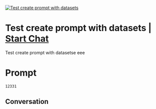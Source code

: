 
[![Test create prompt with datasets](https://flow-prompt-covers.s3.us-west-1.amazonaws.com/icon/Abstract/i2.png)](https://gptcall.net/chat.html?data=%7B%22contact%22%3A%7B%22id%22%3A%22jUBEjKv-jajGlDKfnqoSX%22%2C%22flow%22%3Atrue%7D%7D)
# Test create prompt with datasets | [Start Chat](https://gptcall.net/chat.html?data=%7B%22contact%22%3A%7B%22id%22%3A%22jUBEjKv-jajGlDKfnqoSX%22%2C%22flow%22%3Atrue%7D%7D)
Test create prompt with datasetse eee 

# Prompt

```
12331
```

## Conversation




